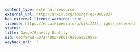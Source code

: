 ```yaml
---
content_type: external-resource
external_url: http://arxiv.org/abs/gr-qc/0602037
has_external_license_warning: true
license: https://en.wikipedia.org/wiki/All_rights_reserved
status: ''
title: Gauge/Gravity Duality
uid: 0e5f94ad-3072-4803-8b0a-8a95ac51057e
wayback_url: ''
---
```

